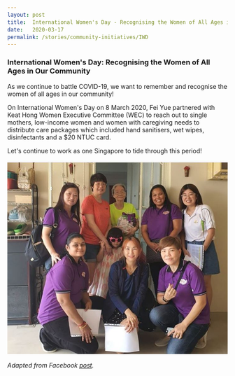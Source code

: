 ```yaml
---
layout: post
title:  International Women's Day - Recognising the Women of All Ages in Our Community
date:   2020-03-17
permalink: /stories/community-initiatives/IWD
---
```


### International Women's Day: Recognising the Women of All Ages in Our Community

As we continue to battle COVID-19, we want to remember and recognise the women of all ages in our community! 

On International Women's Day on 8 March 2020, Fei Yue partnered with Keat Hong Women Executive Committee (WEC) to reach out to single mothers, low-income women and women with caregiving needs to distribute care packages which included hand sanitisers, wet wipes, disinfectants and a $20 NTUC card. 

Let's continue to work as one Singapore to tide through this period!

![FeiYueIWD](/images/stories/IWD.JPG/)

_Adapted from Facebook [post](https://www.instagram.com/p/B9idw04HbH_/?igshid=1niae452ypnu1)._
